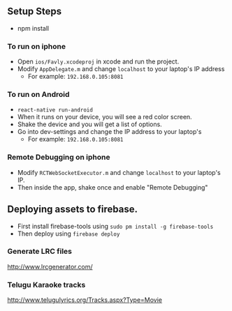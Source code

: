 ## Setup Steps
- npm install

### To run on iphone
- Open `ios/Favly.xcodeproj` in xcode and run the project.
- Modify `AppDelegate.m` and change `localhost` to your laptop's IP address
  - For example: `192.168.0.105:8081`

### To run on Android
- `react-native run-android`
- When it runs on your device, you will see a red color screen.
- Shake the device and you will get a list of options.
- Go into dev-settings and change the IP address to your laptop's
  - For example: `192.168.0.105:8081`

### Remote Debugging on iphone
- Modify `RCTWebSocketExecutor.m` and change `localhost` to your laptop's IP.
- Then inside the app, shake once and enable "Remote Debugging" 

## Deploying assets to firebase.
- First install firebase-tools using `sudo pm install -g firebase-tools`
- Then deploy using `firebase deploy`

### Generate LRC files
http://www.lrcgenerator.com/

### Telugu Karaoke tracks
http://www.telugulyrics.org/Tracks.aspx?Type=Movie
